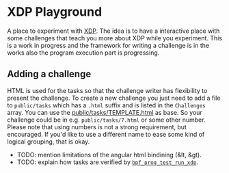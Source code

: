 # XDP Playground

A place to experiment with [XDP][0]. The idea is to have a interactive place
with some challenges that teach you more about XDP while you experiment. This
is a work in progress and the framework for writing a challenge is in the works
also the program execution part is progressing.

## Adding a challenge

HTML is used for the tasks so that the challenge writer has flexibility to
present the challenge. To create a new challenge you just need to add a file to
`public/tasks` which has a `.html` suffix and is listed in the `Challenges`
array. You can use the [public/tasks/TEMPLATE.html][t] as base. So your challenge
could be in e.g. `public/tasks/7.html` or some other number.  Please note that
using numbers is not a strong requirement, but encouraged.  If you'd like to
use a different name to ease some kind of logical grouping, that is okay.

- TODO: mention limitations of the angular html bindining (&lt, &gt).
- TODO: explain how tasks are verified by [`bpf_prog_test_run_xdp`][1].

[0]: http://prototype-kernel.readthedocs.io/en/latest/networking/XDP/introduction.html#what-is-xdp
[1]: https://patchwork.ozlabs.org/patch/745468/
[t]: public/tasks/TEMPLATE.html
